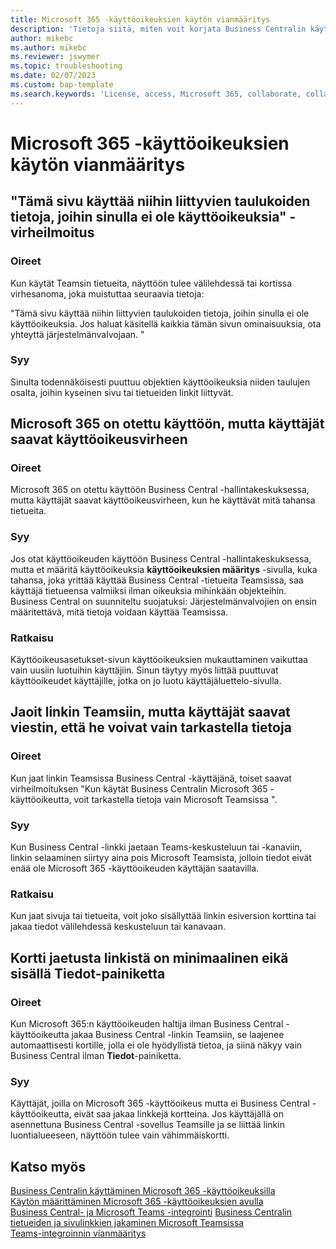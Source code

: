 ```yaml
---
title: Microsoft 365 -käyttöoikeuksien käytön vianmääritys
description: 'Tietoja siitä, miten voit korjata Business Centralin käytön ongelmat vain Microsoft 365 -käyttöoikeuden avulla.'
author: mikebc
ms.author: mikebc
ms.reviewer: jswymer
ms.topic: troubleshooting
ms.date: 02/07/2023
ms.custom: bap-template
ms.search.keywords: 'License, access, Microsoft 365, collaborate, collaboration, Teams, Microsoft Teams'
---
```


# <a name="troubleshoot-access-with-microsoft-365-licenses"></a>Microsoft 365 -käyttöoikeuksien käytön vianmääritys

## <a name="this-page-uses-data-from-related-tables-that-you-do-not-have-access-to-error-message"></a>"Tämä sivu käyttää niihin liittyvien taulukoiden tietoja, joihin sinulla ei ole käyttöoikeuksia" -virheilmoitus

### <a name="symptoms"></a>Oireet

Kun käytät Teamsin tietueita, näyttöön tulee välilehdessä tai kortissa virhesanoma, joka muistuttaa seuraavia tietoja:

"Tämä sivu käyttää niihin liittyvien taulukoiden tietoja, joihin sinulla ei ole käyttöoikeuksia. Jos haluat käsitellä kaikkia tämän sivun ominaisuuksia, ota yhteyttä järjestelmänvalvojaan. "

### <a name="cause"></a>Syy

Sinulta todennäköisesti puuttuu objektien käyttöoikeuksia niiden taulujen osalta, joihin kyseinen sivu tai tietueiden linkit liittyvät.

## <a name="microsoft-365-access-has-been-enabled-but-users-get-a-permission-error"></a>Microsoft 365 on otettu käyttöön, mutta käyttäjät saavat käyttöoikeusvirheen

### <a name="symptoms-1"></a>Oireet

Microsoft 365 on otettu käyttöön Business Central -hallintakeskuksessa, mutta käyttäjät saavat käyttöoikeusvirheen, kun he käyttävät mitä tahansa tietueita.

### <a name="cause-1"></a>Syy

Jos otat käyttöoikeuden käyttöön Business Central -hallintakeskuksessa, mutta et määritä käyttöoikeuksia **käyttöoikeuksien määritys** -sivulla, kuka tahansa, joka yrittää käyttää Business Central -tietueita Teamsissa, saa käyttäjä tietueensa valmiiksi ilman oikeuksia mihinkään objekteihin. Business Central on suunniteltu suojatuksi: Järjestelmänvalvojien on ensin määritettävä, mitä tietoja voidaan käyttää Teamsissa. 

### <a name="resolution"></a>Ratkaisu

Käyttöoikeusasetukset-sivun käyttöoikeuksien mukauttaminen vaikuttaa vain uusiin luotuihin käyttäjiin. Sinun täytyy myös liittää puuttuvat käyttöoikeudet käyttäjille, jotka on jo luotu käyttäjäluettelo-sivulla. 

## <a name="you-shared-a-link-in-teams-but-users-get-a-message-that-they-can-only-view-data"></a>Jaoit linkin Teamsiin, mutta käyttäjät saavat viestin, että he voivat vain tarkastella tietoja

### <a name="symptoms-2"></a>Oireet

Kun jaat linkin Teamsissa Business Central -käyttäjänä, toiset saavat virheilmoituksen "Kun käytät Business Centralin Microsoft 365 -käyttöoikeutta, voit tarkastella tietoja vain Microsoft Teamsissa ".

### <a name="cause-2"></a>Syy

Kun Business Central -linkki jaetaan Teams-keskusteluun tai -kanaviin, linkin selaaminen siirtyy aina pois Microsoft Teamsista, jolloin tiedot eivät enää ole Microsoft 365 -käyttöoikeuden käyttäjän saatavilla.

### <a name="resolution-1"></a>Ratkaisu

Kun jaat sivuja tai tietueita, voit joko sisällyttää linkin esiversion korttina tai jakaa tiedot välilehdessä keskusteluun tai kanavaan.

## <a name="card-from-shared-link-is-minimal-and-doesnt-include-details-button"></a>Kortti jaetusta linkistä on minimaalinen eikä sisällä Tiedot-painiketta

### <a name="symptoms-3"></a>Oireet

Kun Microsoft 365:n käyttöoikeuden haltija ilman Business Central -käyttöoikeutta jakaa Business Central -linkin Teamsiin, se laajenee automaattisesti kortille, jolla ei ole hyödyllistä tietoa, ja siinä näkyy vain Business Central ilman **Tiedot**-painiketta.

### <a name="cause-3"></a>Syy

Käyttäjät, joilla on Microsoft 365 -käyttöoikeus mutta ei Business Central -käyttöoikeutta, eivät saa jakaa linkkejä kortteina. Jos käyttäjällä on asennettuna Business Central -sovellus Teamsille ja se liittää linkin luontialueeseen, näyttöön tulee vain vähimmäiskortti. 

## <a name="see-also"></a>Katso myös

[Business Centralin käyttäminen Microsoft 365 -käyttöoikeuksilla](admin-access-with-m365-license.md#minimum-requirements)  
[Käytön määrittäminen Microsoft 365 -käyttöoikeuksien avulla](admin-access-with-m365-license-setup.md)  
[Business Central- ja Microsoft Teams -integrointi](across-teams-overview.md)
[Business Centralin tietueiden ja sivulinkkien jakaminen Microsoft Teamsissa](across-working-with-teams.md)  
[Teams-integroinnin vianmääritys](admin-teams-troubleshooting.md)  
